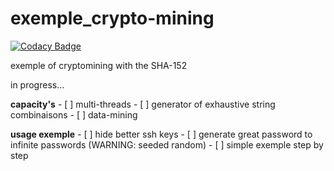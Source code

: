 # exemple_crypto-mining

[![Codacy Badge](https://api.codacy.com/project/badge/Grade/400e9831d4a349d88dfa9212bee6554d)](https://app.codacy.com/gh/0x07CB/exemple_crypto-mining?utm_source=github.com&utm_medium=referral&utm_content=0x07CB/exemple_crypto-mining&utm_campaign=Badge_Grade_Settings)

exemple of cryptomining with the SHA-152

in progress...

**capacity's**
	- [ ] multi-threads
	- [ ] generator of exhaustive string combinaisons
	- [ ] data-mining

**usage exemple**
	- [ ] hide better ssh keys
	- [ ] generate great password to infinite passwords (WARNING: seeded random) 
	- [ ] simple exemple step by step
